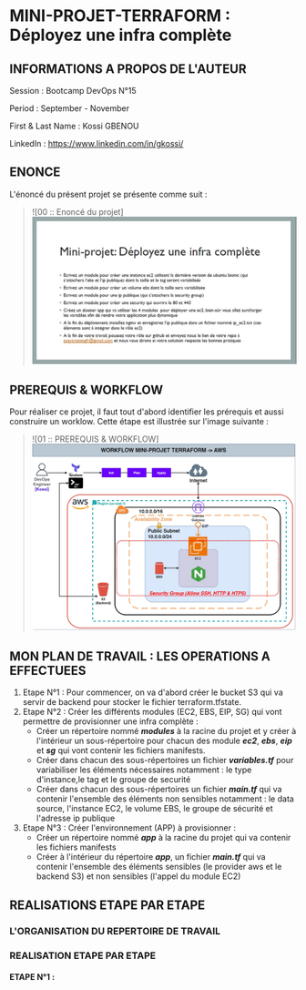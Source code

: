 # MINI-PROJET-TERRAFORM : Déployez une infra complète

## INFORMATIONS A PROPOS DE L'AUTEUR

Session           : Bootcamp DevOps N°15

Period            : September - November

First & Last Name : Kossi GBENOU

LinkedIn          : https://www.linkedin.com/in/gkossi/


## ENONCE

L'énoncé du présent projet se présente comme suit :

> ![00 :: Enoncé du projet] ![](images/00-enonce/00-enonce.jpg)


## PREREQUIS & WORKFLOW

Pour réaliser ce projet, il faut tout d'abord identifier les prérequis et aussi construire un worklow. Cette étape est illustrée sur l'image suivante  :

> ![01 :: PREREQUIS & WORKFLOW] ![](images/01-diagramme/DiagrammeMiniProjetTerraform.jpg)
<!--div align="center">
	<p>
<a href="https://www.terraform.io/" target="_blank"><img src="https://github.com/devicons/devicon/blob/v2.16.0/icons/terraform/terraform-original-wordmark.svg" width="300" height="300"/></a>
<a href="https://aws.amazon.com/fr/" target="_blank"><img src="https://github.com/devicons/devicon/blob/v2.16.0/icons/amazonwebservices/amazonwebservices-original-wordmark.svg" width="300" height="300"/></a>
</p>
</div-->

## MON PLAN DE TRAVAIL :  LES OPERATIONS A EFFECTUEES
1. Etape N°1 : Pour commencer, on va d'abord créer le bucket S3 qui va servir de backend pour stocker le fichier terraform.tfstate.
2. Etape N°2 : Créer les différents modules (EC2, EBS, EIP, SG) qui vont permettre de provisionner une infra complète :
	- Créer un répertoire nommé ***modules*** à la racine du projet et y créer à l'intérieur un sous-répertoire pour chacun des module ***ec2***, ***ebs***, ***eip*** et ***sg*** qui vont contenir les fichiers manifests.
	- Créer dans chacun des sous-répertoires un fichier ***variables.tf*** pour variabiliser les éléments nécessaires notamment : le type d'instance,le tag et le groupe de securité
	- Créer dans chacun des sous-répertoires un fichier ***main.tf*** qui va contenir l'ensemble des éléments non sensibles notamment : le data source, l'instance EC2, le volume EBS, le groupe de sécurité et l'adresse ip publique
3. Etape N°3 : Créer l'environnement (APP) à provisionner :
	- Créer un répertoire nommé ***app*** à la racine du projet qui va contenir les fichiers manifests
	- Créer à l'intérieur du répertoire ***app***, un fichier ***main.tf*** qui va contenir l'ensemble des éléments sensibles (le provider aws et le backend S3) et non sensibles (l'appel du module EC2)

## REALISATIONS ETAPE PAR ETAPE

### L'ORGANISATION DU REPERTOIRE DE TRAVAIL


### REALISATION ETAPE PAR ETAPE


#### ETAPE N°1 : 


